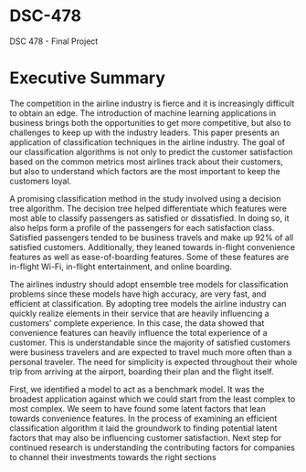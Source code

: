# DSC-478
DSC 478 - Final Project
# Executive Summary
The competition in the airline industry is fierce and it is increasingly difficult to obtain an edge. The introduction of machine learning applications in business brings both the opportunities to get more competitive, but also to challenges to keep up with the industry leaders. This paper presents an application of classification techniques in the airline industry. The goal of our classification algorithms is not only to predict the customer satisfaction based on the common metrics most airlines track about their customers, but also to understand which factors are the most important to keep the customers loyal.

A promising classification method in the study involved using a decision tree algorithm. The decision tree helped differentiate which features were most able to classify passengers as satisfied or dissatisfied. In doing so, it also helps form a profile of the passengers for each satisfaction class. Satisfied passengers tended to be business travels and make up 92% of all satisfied customers. Additionally, they leaned towards in-flight convenience features as well as ease-of-boarding features. Some of these features are in-flight Wi-Fi, in-flight entertainment, and online boarding.

The airlines industry should adopt ensemble tree models for classification problems since these models have high accuracy, are very fast, and efficient at classification. By adopting tree models the airline industry can quickly realize elements in their service that are heavily influencing a customers’ complete experience. In this case, the data showed that convenience features can heavily influence the total experience of a customer. This is understandable since the majority of satisfied customers were business travelers and are expected to travel much more often than a personal traveler. The need for simplicity is expected throughout their whole trip from arriving at the airport, boarding their plan and the flight itself.

First, we identified a model to act as a benchmark model. It was the broadest application against which we could start from the least complex to most complex. We seem to have found some latent factors that lean towards convenience features. In the process of examining an efficient classification algorithm it laid the groundwork to finding potential latent factors that may also be influencing customer satisfaction.  Next step for continued research is understanding the contributing factors for companies to channel their investments towards the right sections
